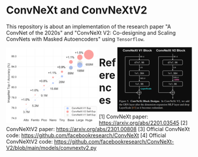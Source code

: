 # ConvNeXt and ConvNeXtV2

This repository is about an implementation of the research paper "A ConvNet of the 2020s" and "ConvNeXt V2: Co-designing and Scaling ConvNets with Masked Autoencoders" using `Tensorflow`.

<img src="https://github.com/IMvision12/ConvNeXt-tf/blob/main/img/Capture.PNG" width=40% height=40% align="right">
<img src="https://github.com/IMvision12/ConvNeXt-tf/blob/main/img/model_scaling.png" width=50% height=50% align="left">


# References

[1] ConvNeXt paper: https://arxiv.org/abs/2201.03545
[2] ConvNeXtV2 paper: https://arxiv.org/abs/2301.00808
[3] Official ConvNeXt code: https://github.com/facebookresearch/ConvNeXt
[4] Official ConvNeXtV2 code: https://github.com/facebookresearch/ConvNeXt-V2/blob/main/models/convnextv2.py
